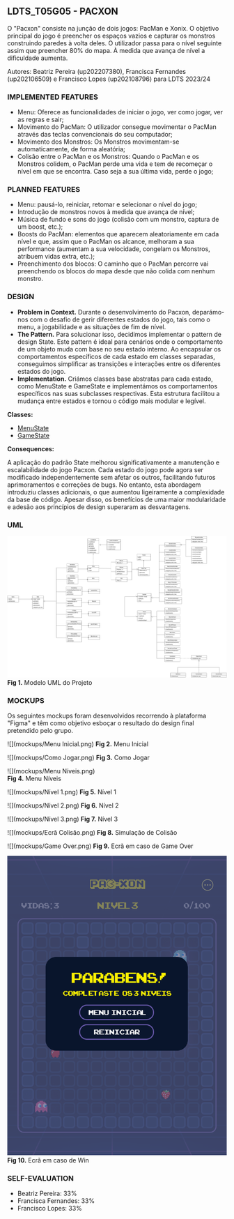 ## LDTS_T05G05 - PACXON

O "Pacxon" consiste na junção de dois jogos: PacMan e Xonix. O objetivo principal do jogo é preencher os espaços vazios e capturar os monstros construindo paredes à volta deles. O utilizador passa para o nível seguinte assim que preencher 80% do mapa. À medida que avança de nível a dificuldade aumenta.

Autores: Beatriz Pereira (up202207380), Francisca Fernandes (up202106509) e Francisco Lopes (up202108796) para LDTS 2023/24

### IMPLEMENTED FEATURES

- Menu: Oferece as funcionalidades de iniciar o jogo, ver como jogar, ver as regras e sair;
- Movimento do PacMan: O utilizador consegue movimentar o PacMan através das teclas convencionais do seu computador;
- Movimento dos Monstros: Os Monstros movimentam-se automaticamente, de forma aleatória;
- Colisão entre o PacMan e os Monstros: Quando o PacMan e os Monstros colidem, o PacMan perde uma vida e tem de recomeçar o nível em que se encontra. Caso seja a sua última vida, perde o jogo;


### PLANNED FEATURES
- Menu: pausá-lo, reiniciar, retomar e selecionar o nível do jogo;
- Introdução de monstros novos à medida que avança de nível;
- Música de fundo e sons do jogo (colisão com um monstro, captura de um boost, etc.);
- Boosts do PacMan: elementos que aparecem aleatoriamente em cada nível e que, assim que o PacMan os alcance, melhoram a sua performance (aumentam a sua velocidade, congelam os Monstros, atribuem vidas extra, etc.);
- Preenchimento dos blocos: O caminho que o PacMan percorre vai preenchendo os blocos do mapa desde que não colida com nenhum monstro.

### DESIGN

- **Problem in Context.** Durante o desenvolvimento do Pacxon, deparámo-nos com o desafio de gerir diferentes estados do jogo, tais como o menu, a jogabilidade e as situações de fim de nível.
- **The Pattern.** Para solucionar isso, decidimos implementar o pattern de design State. Este pattern é ideal para cenários onde o comportamento de um objeto muda com base no seu estado interno. Ao encapsular os comportamentos específicos de cada estado em classes separadas, conseguimos simplificar as transições e interações entre os diferentes estados do jogo.
- **Implementation.** Criámos classes base abstratas para cada estado, como MenuState e GameState e implementámos os comportamentos específicos nas suas subclasses respectivas. Esta estrutura facilitou a mudança entre estados e tornou o código mais modular e legível.

**Classes:**
- [MenuState](https://github.com/FEUP-LDTS-2023/project-l05gr05/blob/main/src/main/java/com/aor/pacxon/states/MenuState.java)
- [GameState](https://github.com/FEUP-LDTS-2023/project-l05gr05/blob/main/src/main/java/com/aor/pacxon/states/GameState.java)

**Consequences:** 

A aplicação do padrão State melhorou significativamente a manutenção e escalabilidade do jogo Pacxon. Cada estado do jogo pode agora ser modificado independentemente sem afetar os outros, facilitando futuros aprimoramentos e correções de bugs. No entanto, esta abordagem introduziu classes adicionais, o que aumentou ligeiramente a complexidade da base de código. Apesar disso, os benefícios de uma maior modularidade e adesão aos princípios de design superaram as desvantagens.

### UML

![](uml/uml.png)
**Fig 1.** Modelo UML do Projeto

### MOCKUPS 

Os seguintes mockups foram desenvolvidos recorrendo à plataforma "Figma" e têm como objetivo esboçar o resultado do design final pretendido pelo grupo.

![](mockups/Menu Inicial.png) 
**Fig 2.** Menu Inicial 

![](mockups/Como Jogar.png)
**Fig 3.** Como Jogar

![](mockups/Menu Níveis.png)  
**Fig 4.** Menu Níveis

![](mockups/Nível 1.png) 
**Fig 5.** Nível 1

![](mockups/Nível 2.png)
**Fig 6.** Nível 2

![](mockups/Nível 3.png)
**Fig 7.** Nível 3

![](mockups/Ecrã Colisão.png)
**Fig 8.** Simulação de Colisão

![](mockups/Game Over.png) 
**Fig 9.** Ecrã em caso de Game Over

![](mockups/Win.png)   
**Fig 10.** Ecrã em caso de Win


### SELF-EVALUATION

- Beatriz Pereira: 33%
- Francisca Fernandes: 33%
- Francisco Lopes: 33%
